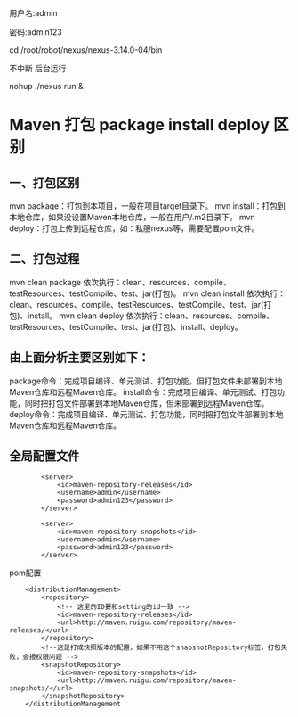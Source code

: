 [](https://www.cnblogs.com/toSeeMyDream/p/4230611.html)

用户名:admin

密码:admin123

cd /root/robot/nexus/nexus-3.14.0-04/bin

不中断 后台运行

nohup ./nexus run &

# Maven 打包 package install deploy 区别

## 一、打包区别

mvn package：打包到本项目，一般在项目target目录下。
mvn install：打包到本地仓库，如果没设置Maven本地仓库，一般在用户/.m2目录下。
mvn deploy：打包上传到远程仓库，如：私服nexus等，需要配置pom文件。

## 二、打包过程

mvn clean package
依次执行：clean、resources、compile、testResources、testCompile、test、jar(打包)。
mvn clean install
依次执行：clean、resources、compile、testResources、testCompile、test、jar(打包)、install。
mvn clean deploy
依次执行：clean、resources、compile、testResources、testCompile、test、jar(打包)、install、deploy。

## 由上面分析主要区别如下：

package命令：完成项目编译、单元测试、打包功能，但打包文件未部署到本地Maven仓库和远程Maven仓库。
install命令：完成项目编译、单元测试、打包功能，同时把打包文件部署到本地Maven仓库，但未部署到远程Maven仓库。
deploy命令：完成项目编译、单元测试、打包功能，同时把打包文件部署到本地Maven仓库和远程Maven仓库。

## 全局配置文件

```
        <server>
            <id>maven-repository-releases</id>
            <username>admin</username>
            <password>admin123</password>
        </server>

        <server>
            <id>maven-repository-snapshots</id>
            <username>admin</username>
            <password>admin123</password>
        </server>
```

pom配置

```
    <distributionManagement>
        <repository>
            <!-- 这里的ID要和setting的id一致 -->
            <id>maven-repository-releases</id>
            <url>http://maven.ruigu.com/repository/maven-releases/</url>
        </repository>
        <!--这是打成快照版本的配置，如果不用这个snapshotRepository标签，打包失败，会报权限问题 -->
        <snapshotRepository>
            <id>maven-repository-snapshots</id>
            <url>http://maven.ruigu.com/repository/maven-snapshots/</url>
        </snapshotRepository>
    </distributionManagement
```

